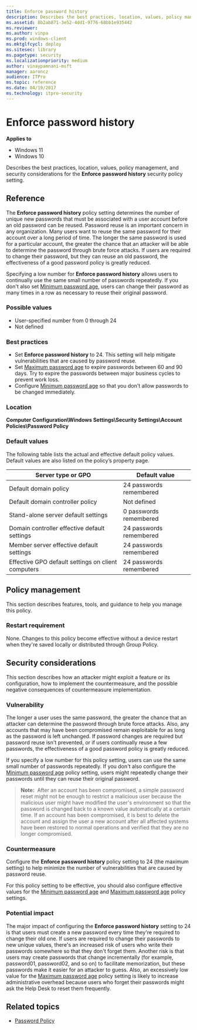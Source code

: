 ```yaml
---
title: Enforce password history
description: Describes the best practices, location, values, policy management, and security considerations for the Enforce password history security policy setting.
ms.assetid: 8b2ab871-3e52-4dd1-9776-68bb1e935442
ms.reviewer:
ms.author: vinpa
ms.prod: windows-client
ms.mktglfcycl: deploy
ms.sitesec: library
ms.pagetype: security
ms.localizationpriority: medium
author: vinaypamnani-msft
manager: aaroncz
audience: ITPro
ms.topic: reference
ms.date: 04/19/2017
ms.technology: itpro-security
---
```


# Enforce password history

**Applies to**
-   Windows 11
-   Windows 10

Describes the best practices, location, values, policy management, and security considerations for the **Enforce password history** security policy setting.

## Reference

The **Enforce password history** policy setting determines the number of unique new passwords that must be associated with a user account before an old password can be reused.
Password reuse is an important concern in any organization. Many users want to reuse the same password for their account over a long period of time. The longer the same password is used for a particular account, the greater the chance that an attacker will be able to determine the password through brute force attacks. If users are required to change their password, but they can reuse an old password, the effectiveness of a good password policy is greatly reduced.

Specifying a low number for **Enforce password history** allows users to continually use the same small number of passwords repeatedly. If you don't also set [Minimum password age](minimum-password-age.md), users can change their password as many times in a row as necessary to reuse their original password.

### Possible values

-   User-specified number from 0 through 24
-   Not defined

### Best practices

-   Set **Enforce password history** to 24. This setting will help mitigate vulnerabilities that are caused by password reuse.
-   Set [Maximum password age](maximum-password-age.md) to expire passwords between 60 and 90 days. Try to expire the passwords between major business cycles to prevent work loss.
-   Configure [Minimum password age](minimum-password-age.md) so that you don't allow passwords to be changed immediately.

### Location

**Computer Configuration\\Windows Settings\\Security Settings\\Account Policies\\Password Policy**

### Default values

The following table lists the actual and effective default policy values. Default values are also listed on the policy’s property page.

| Server type or GPO | Default value |
| - | - |
| Default domain policy | 24 passwords remembered|
| Default domain controller policy | Not defined|
| Stand-alone server default settings | 0 passwords remembered|
| Domain controller effective default settings | 24 passwords remembered|
| Member server effective default settings | 24 passwords remembered|
| Effective GPO default settings on client computers | 24 passwords remembered|

## Policy management

This section describes features, tools, and guidance to help you manage this policy.

### Restart requirement

None. Changes to this policy become effective without a device restart when they're saved locally or distributed through Group Policy.

## Security considerations

This section describes how an attacker might exploit a feature or its configuration, how to implement the countermeasure, and the possible negative consequences of countermeasure implementation.

### Vulnerability

The longer a user uses the same password, the greater the chance that an attacker can determine the password through brute force attacks. Also, any accounts that may have been compromised remain exploitable for as long as the password is left unchanged. If password changes are required but password reuse isn't prevented, or if users continually reuse a few passwords, the effectiveness of a good password policy is greatly reduced.

If you specify a low number for this policy setting, users can use the same small number of passwords repeatedly. If you don't also configure the [Minimum password age](minimum-password-age.md) policy setting, users might repeatedly change their passwords until they can reuse their original password.

>**Note:**  After an account has been compromised, a simple password reset might not be enough to restrict a malicious user because the malicious user might have modified the user's environment so that the password is changed back to a known value automatically at a certain time. If an account has been compromised, it is best to delete the account and assign the user a new account after all affected systems have been restored to normal operations and verified that they are no longer compromised.

### Countermeasure

Configure the **Enforce password history** policy setting to 24 (the maximum setting) to help minimize the number of vulnerabilities that are caused by password reuse.

For this policy setting to be effective, you should also configure effective values for the [Minimum password age](minimum-password-age.md) and [Maximum password age](maximum-password-age.md) policy settings.

### Potential impact

The major impact of configuring the **Enforce password history** setting to 24 is that users must create a new password every time they're required to change their old one. If users are required to change their passwords to new unique values, there's an increased risk of users who write their passwords somewhere so that they don't forget them. Another risk is that users may create passwords that change incrementally (for example, password01, password02, and so on) to facilitate memorization, but these passwords make it easier for an attacker to guess. Also, an excessively low value for the [Maximum password age](maximum-password-age.md) policy setting is likely to increase administrative overhead because users who forget their passwords might ask the Help Desk to reset them frequently.

## Related topics

- [Password Policy](password-policy.md)
